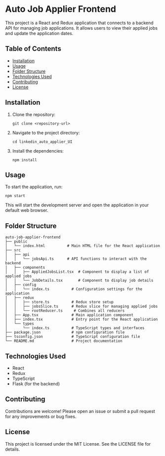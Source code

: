 # Auto Job Applier Frontend

This project is a React and Redux application that connects to a backend API for managing job applications. It allows users to view their applied jobs and update the application dates.

## Table of Contents

- [Installation](#installation)
- [Usage](#usage)
- [Folder Structure](#folder-structure)
- [Technologies Used](#technologies-used)
- [Contributing](#contributing)
- [License](#license)

## Installation

1. Clone the repository:
   ```
   git clone <repository-url>
   ```
2. Navigate to the project directory:
   ```
   cd linkedin_auto_applier_UI
   ```
3. Install the dependencies:
   ```
   npm install
   ```

## Usage

To start the application, run:
```
npm start
```
This will start the development server and open the application in your default web browser.

## Folder Structure

```
auto-job-applier-frontend
├── public
│   └── index.html          # Main HTML file for the React application
├── src
│   ├── api
│   │   └── jobsApi.ts      # API functions to interact with the backend
│   ├── components
│   │   ├── AppliedJobsList.tsx  # Component to display a list of applied jobs
│   │   └── JobDetails.tsx       # Component to display job details
│   ├── config
│   │   └── index.ts          # Configuration settings for the application
│   ├── redux
│   │   ├── store.ts          # Redux store setup
│   │   ├── jobsSlice.ts      # Redux slice for managing applied jobs
│   │   └── rootReducer.ts     # Combines all reducers
│   ├── App.tsx               # Main application component
│   ├── index.tsx             # Entry point for the React application
│   └── types
│       └── index.ts          # TypeScript types and interfaces
├── package.json              # npm configuration file
├── tsconfig.json             # TypeScript configuration file
└── README.md                 # Project documentation
```

## Technologies Used

- React
- Redux
- TypeScript
- Flask (for the backend)

## Contributing

Contributions are welcome! Please open an issue or submit a pull request for any improvements or bug fixes.

## License

This project is licensed under the MIT License. See the LICENSE file for details.

